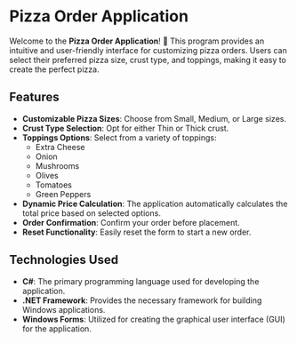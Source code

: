 # Pizza Order Application

Welcome to the **Pizza Order Application**! 🍕 This program provides an intuitive and user-friendly interface for customizing pizza orders. Users can select their preferred pizza size, crust type, and toppings, making it easy to create the perfect pizza. 

## Features

- **Customizable Pizza Sizes**: Choose from Small, Medium, or Large sizes.
- **Crust Type Selection**: Opt for either Thin or Thick crust.
- **Toppings Options**: Select from a variety of toppings:
  - Extra Cheese
  - Onion
  - Mushrooms
  - Olives
  - Tomatoes
  - Green Peppers
- **Dynamic Price Calculation**: The application automatically calculates the total price based on selected options.
- **Order Confirmation**: Confirm your order before placement.
- **Reset Functionality**: Easily reset the form to start a new order.

## Technologies Used

- **C#**: The primary programming language used for developing the application.
- **.NET Framework**: Provides the necessary framework for building Windows applications.
- **Windows Forms**: Utilized for creating the graphical user interface (GUI) for the application.
